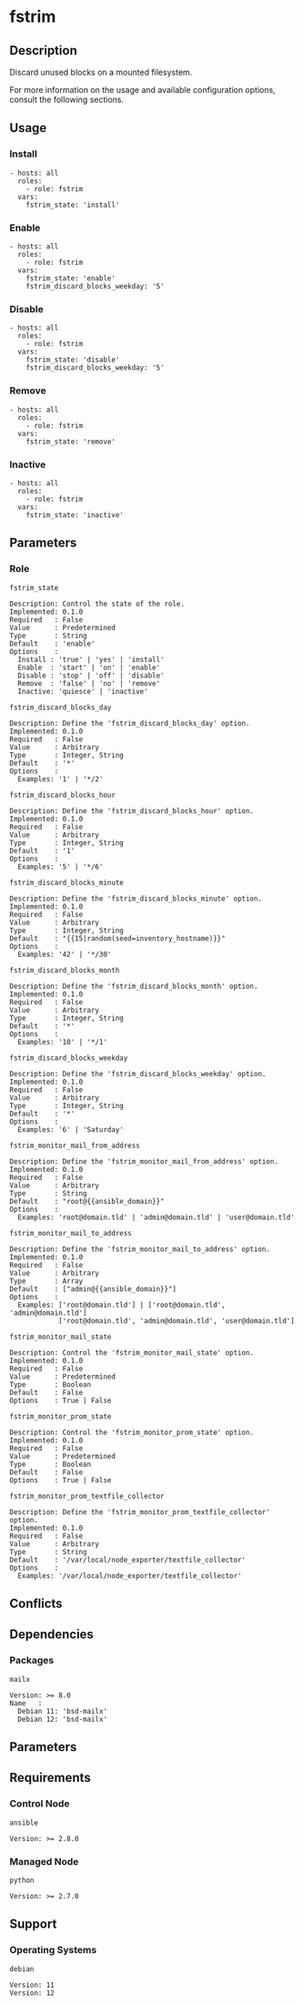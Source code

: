 # fstrim

## Description

Discard unused blocks on a mounted filesystem.

For more information on the usage and available configuration options,
consult the following sections.

## Usage

### Install

```
- hosts: all
  roles:
    - role: fstrim
  vars:
    fstrim_state: 'install'
```

### Enable

```
- hosts: all
  roles:
    - role: fstrim
  vars:
    fstrim_state: 'enable'
    fstrim_discard_blocks_weekday: '5'
```

### Disable

```
- hosts: all
  roles:
    - role: fstrim
  vars:
    fstrim_state: 'disable'
    fstrim_discard_blocks_weekday: '5'
```

### Remove

```
- hosts: all
  roles:
    - role: fstrim
  vars:
    fstrim_state: 'remove'
```

### Inactive

```
- hosts: all
  roles:
    - role: fstrim
  vars:
    fstrim_state: 'inactive'
```

## Parameters

### Role

`fstrim_state`

    Description: Control the state of the role.
    Implemented: 0.1.0
    Required   : False
    Value      : Predetermined
    Type       : String
    Default    : 'enable'
    Options    :
      Install : 'true' | 'yes' | 'install'
      Enable  : 'start' | 'on' | 'enable'
      Disable : 'stop' | 'off' | 'disable'
      Remove  : 'false' | 'no' | 'remove'
      Inactive: 'quiesce' | 'inactive'

`fstrim_discard_blocks_day`

    Description: Define the 'fstrim_discard_blocks_day' option.
    Implemented: 0.1.0
    Required   : False
    Value      : Arbitrary
    Type       : Integer, String
    Default    : '*'
    Options    :
      Examples: '1' | '*/2'

`fstrim_discard_blocks_hour`

    Description: Define the 'fstrim_discard_blocks_hour' option.
    Implemented: 0.1.0
    Required   : False
    Value      : Arbitrary
    Type       : Integer, String
    Default    : '1'
    Options    :
      Examples: '5' | '*/6'

`fstrim_discard_blocks_minute`

    Description: Define the 'fstrim_discard_blocks_minute' option.
    Implemented: 0.1.0
    Required   : False
    Value      : Arbitrary
    Type       : Integer, String
    Default    : "{{15|random(seed=inventory_hostname)}}"
    Options    :
      Examples: '42' | '*/30'

`fstrim_discard_blocks_month`

    Description: Define the 'fstrim_discard_blocks_month' option.
    Implemented: 0.1.0
    Required   : False
    Value      : Arbitrary
    Type       : Integer, String
    Default    : '*'
    Options    :
      Examples: '10' | '*/1'

`fstrim_discard_blocks_weekday`

    Description: Define the 'fstrim_discard_blocks_weekday' option.
    Implemented: 0.1.0
    Required   : False
    Value      : Arbitrary
    Type       : Integer, String
    Default    : '*'
    Options    :
      Examples: '6' | 'Saturday'

`fstrim_monitor_mail_from_address`

    Description: Define the 'fstrim_monitor_mail_from_address' option.
    Implemented: 0.1.0
    Required   : False
    Value      : Arbitrary
    Type       : String
    Default    : "root@{{ansible_domain}}"
    Options    :
      Examples: 'root@domain.tld' | 'admin@domain.tld' | 'user@domain.tld'

`fstrim_monitor_mail_to_address`

    Description: Define the 'fstrim_monitor_mail_to_address' option.
    Implemented: 0.1.0
    Required   : False
    Value      : Arbitrary
    Type       : Array
    Default    : ["admin@{{ansible_domain}}"]
    Options    :
      Examples: ['root@domain.tld'] | ['root@domain.tld', 'admin@domain.tld']
                ['root@domain.tld', 'admin@domain.tld', 'user@domain.tld']

`fstrim_monitor_mail_state`

    Description: Control the 'fstrim_monitor_mail_state' option.
    Implemented: 0.1.0
    Required   : False
    Value      : Predetermined
    Type       : Boolean
    Default    : False
    Options    : True | False

`fstrim_monitor_prom_state`

    Description: Control the 'fstrim_monitor_prom_state' option.
    Implemented: 0.1.0
    Required   : False
    Value      : Predetermined
    Type       : Boolean
    Default    : False
    Options    : True | False

`fstrim_monitor_prom_textfile_collector`

    Description: Define the 'fstrim_monitor_prom_textfile_collector' option.
    Implemented: 0.1.0
    Required   : False
    Value      : Arbitrary
    Type       : String
    Default    : '/var/local/node_exporter/textfile_collector'
    Options    :
      Examples: '/var/local/node_exporter/textfile_collector'

## Conflicts

## Dependencies

### Packages

`mailx`

    Version: >= 8.0
    Name   :
      Debian 11: 'bsd-mailx'
      Debian 12: 'bsd-mailx'

## Parameters

## Requirements

### Control Node

`ansible`

    Version: >= 2.8.0

### Managed Node

`python`

    Version: >= 2.7.0

## Support

### Operating Systems

`debian`

    Version: 11
    Version: 12
